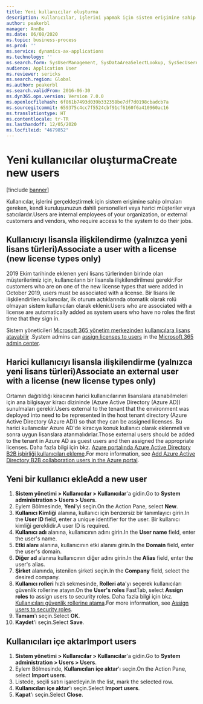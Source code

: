 ```yaml
---
title: Yeni kullanıcılar oluşturma
description: Kullanıcılar, işlerini yapmak için sistem erişimine sahip olmaları gereken, kendi kuruluşunuzun dahili personelleri veya harici müşteriler veya satıcılardır.
author: peakerbl
manager: AnnBe
ms.date: 06/08/2020
ms.topic: business-process
ms.prod: ''
ms.service: dynamics-ax-applications
ms.technology: ''
ms.search.form: SysUserManagement, SysDataAreaSelectLookup, SysSecUserAddRoles, SysUserMSODSUserImport
audience: Application User
ms.reviewer: sericks
ms.search.region: Global
ms.author: peakerbl
ms.search.validFrom: 2016-06-30
ms.dyn365.ops.version: Version 7.0.0
ms.openlocfilehash: 6f861b7493d039b332358be7df7d0198cbadcb7a
ms.sourcegitcommit: 659375c4cc7f5524cbf91cf6160f6a410960ac16
ms.translationtype: HT
ms.contentlocale: tr-TR
ms.lasthandoff: 12/05/2020
ms.locfileid: "4679852"
---
```

# <a name="create-new-users"></a><span data-ttu-id="979db-103">Yeni kullanıcılar oluşturma</span><span class="sxs-lookup"><span data-stu-id="979db-103">Create new users</span></span>

[!include [banner](../../includes/banner.md)]

<span data-ttu-id="979db-104">Kullanıcılar, işlerini gerçekleştirmek için sistem erişimine sahip olmaları gereken, kendi kuruluşunuzun dahili personelleri veya harici müşteriler veya satıcılardır.</span><span class="sxs-lookup"><span data-stu-id="979db-104">Users are internal employees of your organization, or external customers and vendors, who require access to the system to do their jobs.</span></span>

## <a name="associate-a-user-with-a-license-new-license-types-only"></a><span data-ttu-id="979db-105">Kullanıcıyı lisansla ilişkilendirme (yalnızca yeni lisans türleri)</span><span class="sxs-lookup"><span data-stu-id="979db-105">Associate a user with a license (new license types only)</span></span>
<span data-ttu-id="979db-106">2019 Ekim tarihinde eklenen yeni lisans türlerinden birinde olan müşterilerimiz için, kullanıcıların bir lisansla ilişkilendirilmesi gerekir.</span><span class="sxs-lookup"><span data-stu-id="979db-106">For customers who are on one of the new license types that were added in October 2019, users must be associated with a license.</span></span> <span data-ttu-id="979db-107">Bir lisans ile ilişkilendirilen kullanıcılar, ilk oturum açtıklarında otomatik olarak rolü olmayan sistem kullanıcıları olarak eklenir.</span><span class="sxs-lookup"><span data-stu-id="979db-107">Users who are associated with a license are automatically added as system users who have no roles the first time that they sign in.</span></span>

<span data-ttu-id="979db-108">Sistem yöneticileri [Microsoft 365 yönetim merkezinden](https://docs.microsoft.com/office365/admin/admin-overview/about-the-admin-center?view=o365-worldwide) [kullanıcılara lisans atayabilir](https://docs.microsoft.com/office365/admin/subscriptions-and-billing/assign-licenses-to-users?view=o365-worldwide) .</span><span class="sxs-lookup"><span data-stu-id="979db-108">System admins can [assign licenses to users](https://docs.microsoft.com/office365/admin/subscriptions-and-billing/assign-licenses-to-users?view=o365-worldwide) in the [Microsoft 365 admin center](https://docs.microsoft.com/office365/admin/admin-overview/about-the-admin-center?view=o365-worldwide).</span></span>

## <a name="associate-an-external-user-with-a-license-new-license-types-only"></a><span data-ttu-id="979db-109">Harici kullanıcıyı lisansla ilişkilendirme (yalnızca yeni lisans türleri)</span><span class="sxs-lookup"><span data-stu-id="979db-109">Associate an external user with a license (new license types only)</span></span>
<span data-ttu-id="979db-110">Ortamın dağıtıldığı kiracının harici kullanıcılarının lisanslara atanabilmeleri için ana bilgisayar kiracı dizininde (Azure Active Directory (Azure AD)) sunulmaları gerekir.</span><span class="sxs-lookup"><span data-stu-id="979db-110">Users external to the tenant that the environment was deployed into need to be represented in the host tenant directory (Azure Active Directory (Azure AD)) so that they can be assigned licenses.</span></span> <span data-ttu-id="979db-111">Bu harici kullanıcılar Azure AD'de kiracıya konuk kullanıcı olarak eklenmeli ve sonra uygun lisanslara atanmalıdırlar.</span><span class="sxs-lookup"><span data-stu-id="979db-111">Those external users should be added to the tenant in Azure AD as guest users and then assigned the appropriate licenses.</span></span> <span data-ttu-id="979db-112">Daha fazla bilgi için bkz. [Azure portalında Azure Active Directory B2B işbirliği kullanıcıları ekleme](https://docs.microsoft.com/azure/active-directory/b2b/add-users-administrator).</span><span class="sxs-lookup"><span data-stu-id="979db-112">For more information, see [Add Azure Active Directory B2B collaboration users in the Azure portal](https://docs.microsoft.com/azure/active-directory/b2b/add-users-administrator).</span></span>

## <a name="add-a-new-user"></a><span data-ttu-id="979db-113">Yeni bir kullanıcı ekle</span><span class="sxs-lookup"><span data-stu-id="979db-113">Add a new user</span></span>
1. <span data-ttu-id="979db-114">**Sistem yönetimi \> Kullanıcılar \> Kullanıcılar**'a gidin.</span><span class="sxs-lookup"><span data-stu-id="979db-114">Go to **System administration \> Users \> Users**.</span></span>
2. <span data-ttu-id="979db-115">Eylem Bölmesinde, **Yeni**'yi seçin.</span><span class="sxs-lookup"><span data-stu-id="979db-115">On the Action Pane, select **New**.</span></span>
3. <span data-ttu-id="979db-116">**Kullanıcı Kimliği** alanına, kullanıcı için benzersiz bir tanımlayıcı girin.</span><span class="sxs-lookup"><span data-stu-id="979db-116">In the **User ID** field, enter a unique identifier for the user.</span></span> <span data-ttu-id="979db-117">Bir kullanıcı kimliği gereklidir.</span><span class="sxs-lookup"><span data-stu-id="979db-117">A user ID is required.</span></span>  
4. <span data-ttu-id="979db-118">**Kullanıcı adı** alanına, kullanıcının adını girin.</span><span class="sxs-lookup"><span data-stu-id="979db-118">In the **User name** field, enter the user's name.</span></span>  
5. <span data-ttu-id="979db-119">**Etki alanı** alanına, kullanıcının etki alanını girin.</span><span class="sxs-lookup"><span data-stu-id="979db-119">In the **Domain** field, enter the user's domain.</span></span>  
6. <span data-ttu-id="979db-120">**Diğer ad** alanına kullanıcının diğer adını girin.</span><span class="sxs-lookup"><span data-stu-id="979db-120">In the **Alias** field, enter the user's alias.</span></span>  
7. <span data-ttu-id="979db-121">**Şirket** alanında, istenilen şirketi seçin.</span><span class="sxs-lookup"><span data-stu-id="979db-121">In the **Company** field, select the desired company.</span></span> 
8. <span data-ttu-id="979db-122">**Kullanıcı rolleri** hızlı sekmesinde, **Rolleri ata**'yı seçerek kullanıcıları güvenlik rollerine atayın.</span><span class="sxs-lookup"><span data-stu-id="979db-122">On the **User's roles** FastTab, select **Assign roles** to assign users to security roles.</span></span> <span data-ttu-id="979db-123">Daha fazla bilgi için bkz. [Kullanıcıları güvenlik rollerine atama](assign-users-security-roles.md).</span><span class="sxs-lookup"><span data-stu-id="979db-123">For more information, see [Assign users to security roles](assign-users-security-roles.md).</span></span>
9. <span data-ttu-id="979db-124">**Tamam**'ı seçin.</span><span class="sxs-lookup"><span data-stu-id="979db-124">Select **OK**.</span></span>
10. <span data-ttu-id="979db-125">**Kaydet**'i seçin.</span><span class="sxs-lookup"><span data-stu-id="979db-125">Select **Save**.</span></span>

## <a name="import-users"></a><span data-ttu-id="979db-126">Kullanıcıları içe aktar</span><span class="sxs-lookup"><span data-stu-id="979db-126">Import users</span></span>
1. <span data-ttu-id="979db-127">**Sistem yönetimi \> Kullanıcılar \> Kullanıcılar**'a gidin.</span><span class="sxs-lookup"><span data-stu-id="979db-127">Go to **System administration \> Users \> Users**.</span></span>
2. <span data-ttu-id="979db-128">Eylem Bölmesinde, **Kullanıcıları içe aktar**'ı seçin.</span><span class="sxs-lookup"><span data-stu-id="979db-128">On the Action Pane, select **Import users**.</span></span>
3. <span data-ttu-id="979db-129">Listede, seçili satırı işaretleyin.</span><span class="sxs-lookup"><span data-stu-id="979db-129">In the list, mark the selected row.</span></span>
4. <span data-ttu-id="979db-130">**Kullanıcıları içe aktar**'ı seçin.</span><span class="sxs-lookup"><span data-stu-id="979db-130">Select **Import users**.</span></span>
5. <span data-ttu-id="979db-131">**Kapat**'ı seçin.</span><span class="sxs-lookup"><span data-stu-id="979db-131">Select **Close**.</span></span>

